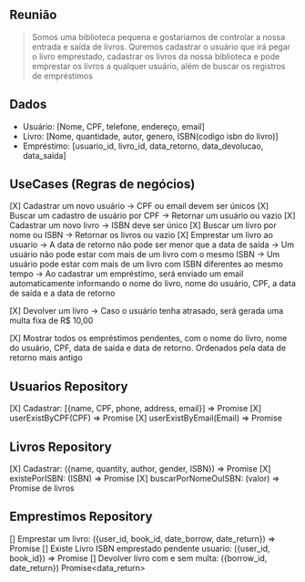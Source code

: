 ## Reunião

> Somos uma biblioteca pequena e gostariamos de controlar a nossa entrada e saída de livros. Quremos cadastrar o usuário que irá pegar o livro emprestado, cadastrar os livros da nossa biblioteca e pode emprestar os livros a qualquer usuário, além de buscar os registros de empréstimos

## Dados
- Usuário: [Nome, CPF, telefone, endereço, email]
- Livro: [Nome, quantidade, autor, genero, ISBN(codigo isbn do livro)]
- Empréstimo: [usuario_id, livro_id, data_retorno, data_devolucao, data_saida]

## UseCases (Regras de negócios)
[X] Cadastrar um novo usuário
    -> CPF ou email devem ser únicos
[X] Buscar um cadastro de usuário por CPF
    -> Retornar um usuário ou vazio
[X] Cadastrar um novo livro
    -> ISBN deve ser único
[X] Buscar um livro por nome ou ISBN
    -> Retornar os livros ou vazio
[X] Emprestar um livro ao usuario
    -> A data de retorno não pode ser menor que a data de saída
    -> Um usuário não pode estar com mais de um livro com o mesmo ISBN
    -> Um usuário pode estar com mais de um livro com ISBN diferentes ao mesmo tempo
    -> Ao cadastrar um empréstimo, será enviado um email automaticamente informando o nome do livro, nome do usuário, CPF, a data de saída e a data de retorno

[X] Devolver um livro
    -> Caso o usuário tenha atrasado, será gerada uma multa fixa de R$ 10,00

[X] Mostrar todos os empréstimos pendentes, com o nome do livro, nome do usuário, CPF, data de saída e data de retorno. Ordenados pela data de retorno mais antigo

## Usuarios Repository
[X] Cadastrar: [{name, CPF, phone, address, email}] => Promise<void>
[X] userExistByCPF(CPF) => Promise<void>
[X] userExistByEmail(Email) => Promise<void>

## Livros Repository
[X] Cadastrar: ({name, quantity, author, gender, ISBN}) => Promise<void>
[X] existePorISBN: (ISBN) => Promise<boolean>
[X] buscarPorNomeOuISBN: (valor) => Promise<array> de livros

## Emprestimos Repository
[] Emprestar um livro: ({user_id, book_id, date_borrow, date_return}) => Promise<void>
[] Existe Livro ISBN emprestado pendente usuario: ({user_id, book_id}) => Promise<boolean>
[] Devolver livro com e sem multa: ({borrow_id, date_return}) Promise<data_return>